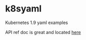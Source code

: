 # k8syaml
Kubernetes 1.9 yaml examples

API ref doc is great and located [here](https://kubernetes.io/docs/reference/generated/kubernetes-api/v1.9/#-strong-api-overview-strong-)